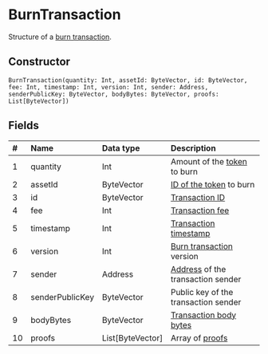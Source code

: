 # BurnTransaction

Structure of a [burn transaction](/blockchain/transaction-type/burn-transaction.md).

## Constructor

``` ride
BurnTransaction(quantity: Int, assetId: ByteVector, id: ByteVector, fee: Int, timestamp: Int, version: Int, sender: Address, senderPublicKey: ByteVector, bodyBytes: ByteVector, proofs: List[ByteVector])
```

## Fields

| # | Name | Data type | Description |
| :--- | :--- | :--- | :--- |
| 1 | quantity | Int | Amount of the [token](/blockchain/token.md) to burn |
| 2 | assetId | ByteVector | [ID of the token](/blockchain/token.md#token-id) to burn |
| 3 | id | ByteVector | [Transaction ID](/blockchain/transaction.md#transaction-id) |
| 4 | fee | Int | [Transaction fee](/blockchain/transaction-fee.md) |
| 5 | timestamp | Int | [Transaction timestamp](/blockchain/transaction.md#transaction-timestamp) |
| 6 | version | Int | [Burn transaction](/blockchain/transaction-type/burn-transaction.md) version |
| 7 | sender | Address | [Address](/blockchain/address.md) of the transaction sender |
| 8 | senderPublicKey | ByteVector | Public key of the transaction sender  |
| 9 | bodyBytes | ByteVector | [Transaction body bytes](/blockchain/transaction/transaction-body-bytes.md) |
| 10 | proofs | List[ByteVector] | Array of [proofs](/blockchain/transaction-proof.md) |

